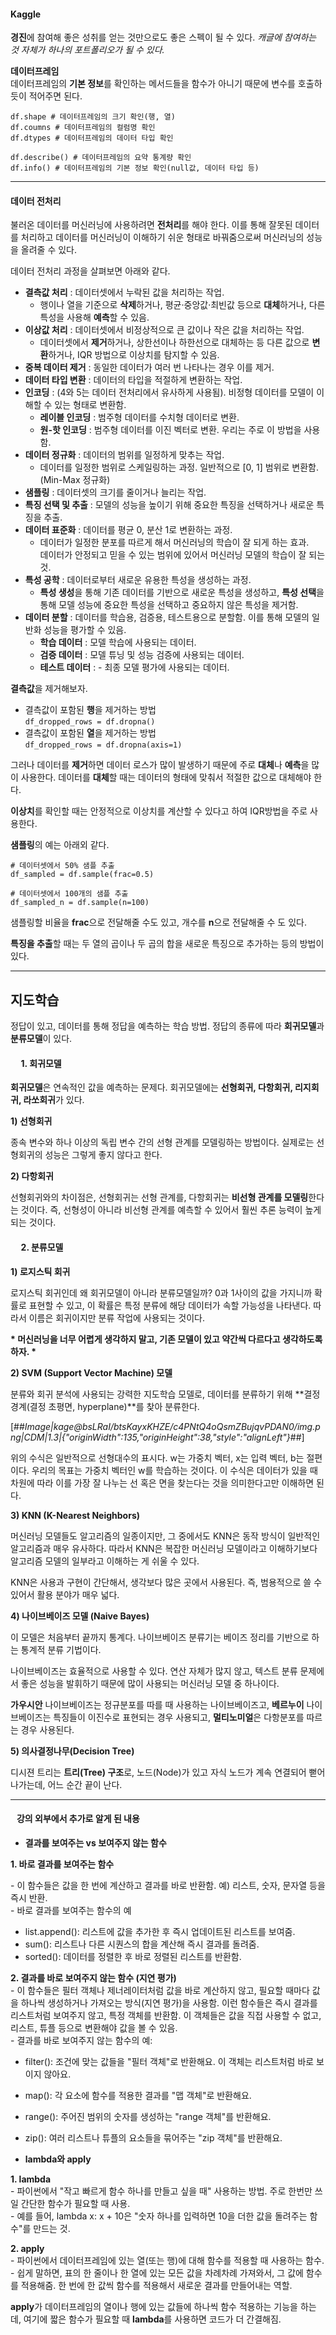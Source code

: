 #### **Kaggle**

**경진**에 참여해 좋은 성취를 얻는 것만으로도 좋은 스펙이 될 수 있다. _캐글에 참여하는 것 자체가 하나의 포트폴리오가 될 수 있다._

**데이터프레임**  
데이터프레임의 **기본 정보**를 확인하는 메서드들을 함수가 아니기 때문에 변수를 호출하듯이 적어주면 된다.

```
df.shape # 데이터프레임의 크기 확인(행, 열)
df.coumns # 데이터프레임의 컬럼명 확인
df.dtypes # 데이터프레임의 데이터 타입 확인
```

```
df.describe() # 데이터프레임의 요약 통계량 확인
df.info() # 데이터프레임의 기본 정보 확인(null값, 데이터 타입 등)
```

---

#### **데이터 전처리**

불러온 데이터를 머신러닝에 사용하려면 **전처리**를 해야 한다. 이를 통해 잘못된 데이터를 처리하고 데이터를 머신러닝이 이해하기 쉬운 형태로 바꿔줌으로써 머신러닝의 성능을 올려줄 수 있다.

데이터 전처리 과정을 살펴보면 아래와 같다.

-   **결측값 처리** : 데이터셋에서 누락된 값을 처리하는 작업.
    -   행이나 열을 기준으로 **삭제**하거나, 평균·중앙값·최빈값 등으로 **대체**하거나, 다른 특성을 사용해 **예측**할 수 있음.
-   **이상값 처리** : 데이터셋에서 비정상적으로 큰 값이나 작은 값을 처리하는 작업.
    -   데이터셋에서 **제거**하거나, 상한선이나 하한선으로 대체하는 등 다른 값으로 **변환**하거나, IQR 방법으로 이상치를 탐지할 수 있음.
-   **중복 데이터 제거** : 동일한 데이터가 여러 번 나타나는 경우 이를 제거.
-   **데이터 타입 변환** : 데이터의 타입을 적절하게 변환하는 작업.
-   **인코딩** : (4와 5는 데이터 전처리에서 유사하게 사용됨). 비정형 데이터를 모델이 이해할 수 있는 형태로 변환함.
    -   **레이블 인코딩** : 범주형 데이터를 수치형 데이터로 변환.
    -   **원-핫 인코딩** : 범주형 데이터를 이진 벡터로 변환. 우리는 주로 이 방법을 사용함.
-   **데이터 정규화** : 데이터의 범위를 일정하게 맞추는 작업.
    -   데이터를 일정한 범위로 스케일링하는 과정. 일반적으로 \[0, 1\] 범위로 변환함.(Min-Max 정규화)
-   **샘플링** : 데이터셋의 크기를 줄이거나 늘리는 작업.
-   **특징 선택 및 추출** : 모델의 성능을 높이기 위해 중요한 특징을 선택하거나 새로운 특징을 추출.
-   **데이터 표준화** : 데이터를 평균 0, 분산 1로 변환하는 과정.
    -   데이터가 일정한 분포를 따르게 해서 머신러닝의 학습이 잘 되게 하는 효과.  
        데이터가 안정되고 믿을 수 있는 범위에 있어서 머신러닝 모델의 학습이 잘 되는 것.
-   **특성 공학** : 데이터로부터 새로운 유용한 특성을 생성하는 과정.
    -   **특성 생성**을 통해 기존 데이터를 기반으로 새로운 특성을 생성하고, **특성 선택**을 통해 모델 성능에 중요한 특성을 선택하고 중요하지 않은 특성을 제거함.
-   **데이터 분할** : 데이터를 학습용, 검증용, 테스트용으로 분할함. 이를 통해 모델의 일반화 성능을 평가할 수 있음.
    -   **학습 데이터** : 모델 학습에 사용되는 데이터.
    -   **검증 데이터** : 모델 튜닝 및 성능 검증에 사용되는 데이터.
    -   **테스트 데이터** : - 최종 모델 평가에 사용되는 데이터.

**결측값**을 제거해보자.

-   결측값이 포함된 **행**을 제거하는 방법  
    `df_dropped_rows = df.dropna()`
-   결측값이 포함된 **열**을 제거하는 방법  
    `df_dropped_rows = df.dropna(axis=1)`

그러나 데이터를 **제거**하면 데이터 로스가 많이 발생하기 때문에 주로 **대체**나 **예측**을 많이 사용한다. 데이터를 **대체**할 때는 데이터의 형태에 맞춰서 적절한 값으로 대체해야 한다.

**이상치**를 확인할 때는 안정적으로 이상치를 계산할 수 있다고 하여 IQR방법을 주로 사용한다.

**샘플링**의 예는 아래외 같다.

```
# 데이터셋에서 50% 샘플 추출
df_sampled = df.sample(frac=0.5)

# 데이터셋에서 100개의 샘플 추출
df_sampled_n = df.sample(n=100)
```

샘플링할 비율을 **frac**으로 전달해줄 수도 있고, 개수를 **n**으로 전달해줄 수 도 있다.

**특징을 추출**할 때는 두 열의 곱이나 두 곱의 합을 새로운 특징으로 추가하는 등의 방법이 있다.

---

## **지도학습**

정답이 있고, 데이터를 통해 정답을 예측하는 학습 방법. 정답의 종류에 따라 **회귀모델**과 **분류모델**이 있다.

####      **1. 회귀모델**

**회귀모델**은 연속적인 값을 예측하는 문제다. 회귀모델에는 **선형회귀, 다항회귀, 리지회귀, 라쏘회귀**가 있다.

**1) 선형회귀**

종속 변수와 하나 이상의 독립 변수 간의 선형 관계를 모델링하는 방법이다. 실제로는 선형회귀의 성능은 그렇게 좋지 않다고 한다.

**2) 다항회귀**

선형회귀와의 차이점은, 선형회귀는 선형 관계를, 다항회귀는 **비선형 관계를 모델링**한다는 것이다. 즉, 선형성이 아니라 비선형 관계를 예측할 수 있어서 훨씬 추론 능력이 높게 되는 것이다.

####      **2. 분류모델**

**1) 로지스틱 회귀**

로지스틱 회귀인데 왜 회귀모델이 아니라 분류모델일까? 0과 1사이의 값을 가지니까 확률로 표현할 수 있고, 이 확률은 특정 분류에 해당 데이터가 속할 가능성을 나타낸다. 따라서 이름은 회귀이지만 분류 작업에 사용되는 것이다.

**\* 머신러닝을 너무 어렵게 생각하지 말고, 기존 모델이 있고 약간씩 다르다고 생각하도록 하자. \***

**2) SVM (Support Vector Machine) 모델**

분류와 회귀 분석에 사용되는 강력한 지도학습 모델로, 데이터를 분류하기 위해 **결정 경계(결정 초평면, hyperplane)**를 찾아 분류한다.

[##_Image|kage@bsLRaI/btsKayxKHZE/c4PNtQ4oQsmZBujqvPDAN0/img.png|CDM|1.3|{"originWidth":135,"originHeight":38,"style":"alignLeft"}_##]

위의 수식은 일반적으로 선형대수의 표시다. w는 가중치 벡터, x는 입력 벡터, b는 절편이다. 우리의 목표는 가중치 벡터인 w를 학습하는 것이다. 이 수식은 데이터가 있을 때 차원에 따라 이를 가장 잘 나누는 선 혹은 면을 찾는다는 것을 의미한다고만 이해하면 된다.

**3) KNN (K-Nearest Neighbors)** 

머신러닝 모델들도 알고리즘의 일종이지만, 그 중에서도 KNN은 동작 방식이 일반적인 알고리즘과 매우 유사하다. 따라서 KNN은 복잡한 머신러닝 모델이라고 이해하기보다 알고리즘 모델의 일부라고 이해하는 게 쉬울 수 있다. 

KNN은 사용과 구현이 간단해서, 생각보다 많은 곳에서 사용된다. 즉, 범용적으로 쓸 수 있어서 활용 분야가 매우 넓다.

**4) 나이브베이즈 모델 (Naive Bayes)** 

이 모델은 처음부터 끝까지 통계다. 나이브베이즈 분류기는 베이즈 정리를 기반으로 하는 통계적 분류 기법이다.

나이브베이즈는 효율적으로 사용할 수 있다. 연산 자체가 많지 않고, 텍스트 분류 문제에서 좋은 성능을 발휘하기 때문에 많이 사용되는 머신러닝 모델 중 하나이다.

**가우시안** 나이브베이즈는 정규분포를 따를 때 사용하는 나이브베이즈고, **베르누이** 나이브베이즈는 특징들이 이진수로 표현되는 경우 사용되고, **멀티노미얼**은 다항분포를 따르는 경우 사용된다. 

**5) 의사결정나무(Decision Tree)** 

디시젼 트리는 **트리(Tree) 구조**로, 노드(Node)가 있고 자식 노드가 계속 연결되어 뻗어나가는데, 어느 순간 끝이 난다.

---

####    **강의 외부에서 추가로 알게 된 내용**

-   **결과를 보여주는 vs 보여주지 않는 함수**

**1\. 바로 결과를 보여주는 함수**

\- 이 함수들은 값을 한 번에 계산하고 결과를 바로 반환함. 예) 리스트, 숫자, 문자열 등을 즉시 반환.  
\- 바로 결과를 보여주는 함수의 예

-   list.append(): 리스트에 값을 추가한 후 즉시 업데이트된 리스트를 보여줌.
-   sum(): 리스트나 다른 시퀀스의 합을 계산해 즉시 결과를 돌려줌.
-   sorted(): 데이터를 정렬한 후 바로 정렬된 리스트를 반환함.

**2\. 결과를 바로 보여주지 않는 함수 (지연 평가)**  
\- 이 함수들은 필터 객체나 제너레이터처럼 값을 바로 계산하지 않고, 필요할 때마다 값을 하나씩 생성하거나 가져오는 방식(지연 평가)을 사용함. 이런 함수들은 즉시 결과를 리스트처럼 보여주지 않고, 특정 객체를 반환함. 이 객체들은 값을 직접 사용할 수 없고, 리스트, 튜플 등으로 변환해야 값을 볼 수 있음.  
\- 결과를 바로 보여주지 않는 함수의 예:

-   filter(): 조건에 맞는 값들을 "필터 객체"로 반환해요. 이 객체는 리스트처럼 바로 보이지 않아요.
-   map(): 각 요소에 함수를 적용한 결과를 "맵 객체"로 반환해요.
-   range(): 주어진 범위의 숫자를 생성하는 "range 객체"를 반환해요.
-   zip(): 여러 리스트나 튜플의 요소들을 묶어주는 "zip 객체"를 반환해요.

-   **lambda와 apply**

**1\. lambda**  
\- 파이썬에서 "작고 빠르게 함수 하나를 만들고 싶을 때" 사용하는 방법. 주로 한번만 쓰일 간단한 함수가 필요할 때 사용.  
\- 예를 들어, lambda x: x + 10은 "숫자 하나를 입력하면 10을 더한 값을 돌려주는 함수"를 만드는 것.

**2\. apply**  
\- 파이썬에서 데이터프레임에 있는 열(또는 행)에 대해 함수를 적용할 때 사용하는 함수.  
\- 쉽게 말하면, 표의 한 줄이나 한 열에 있는 모든 값을 차례차례 가져와서, 그 값에 함수를 적용해줌. 한 번에 한 값씩 함수를 적용해서 새로운 결과를 만들어내는 역할.

**apply**가 데이터프레임의 열이나 행에 있는 값들에 하나씩 함수 적용하는 기능을 하는데, 여기에 짧은 함수가 필요할 때 **lambda**를 사용하면 코드가 더 간결해짐.